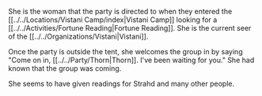 She is the woman that the party is directed to when they entered the [[../../Locations/Vistani Camp/index|Vistani Camp]] looking for a [[../../Activities/Fortune Reading|Fortune Reading]]. She is the current seer of the [[../../Organizations/Vistani|Vistani]].

Once the party is outside the tent, she welcomes the group in by saying "Come on in, [[../../Party/Thorn|Thorn]]. I've been waiting for you." She had known that the group was coming.

She seems to have given readings for Strahd and many other people.